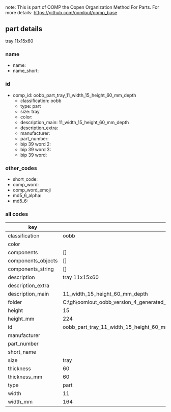 #   

note: This is part of OOMP the Oopen Organization Method For Parts. For more details: https://github.com/oomlout/oomp_base

##  part details



tray 11x15x60

### name
* name: 
* name_short: 
### id
* oomp_id: oobb_part_tray_11_width_15_height_60_mm_depth
  * classification: oobb
  * type: part
  * size: tray
  * color: 
  * description_main: 11_width_15_height_60_mm_depth
  * description_extra: 
  * manufacturer: 
  * part_number: 
  * bip 39 word 2: 
  * bip 39 word 3: 
  * bip 39 word: 

### other_codes
* short_code: 
* oomp_word: 
* oomp_word_emoji 
* md5_6_alpha: 
* md5_6: 









### all codes 
| key | value |  
| --- | --- |  
| classification | oobb |  
| color |  |  
| components | [] |  
| components_objects | [] |  
| components_string | [] |  
| description | tray 11x15x60 |  
| description_extra |  |  
| description_main | 11_width_15_height_60_mm_depth |  
| folder | C:\gh\oomlout_oobb_version_4_generated_parts\things\oobb_part_tray_11_width_15_height_60_mm_depth |  
| height | 15 |  
| height_mm | 224 |  
| id | oobb_part_tray_11_width_15_height_60_mm_depth |  
| manufacturer |  |  
| part_number |  |  
| short_name |  |  
| size | tray |  
| thickness | 60 |  
| thickness_mm | 60 |  
| type | part |  
| width | 11 |  
| width_mm | 164 |  
